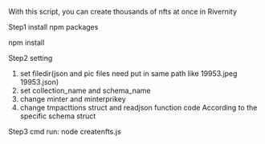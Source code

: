 With this script, you can create thousands of nfts at once in Rivernity

Step1 install npm packages

npm install

Step2 setting
1. set filedir(json and pic files need put in same path like 19953.jpeg 19953.json)
2. set collection_name and schema_name
3. change minter and minterprikey
4. change tmpacttions struct and readjson function code According to the specific schema struct

Step3 
cmd run: node createnfts.js
